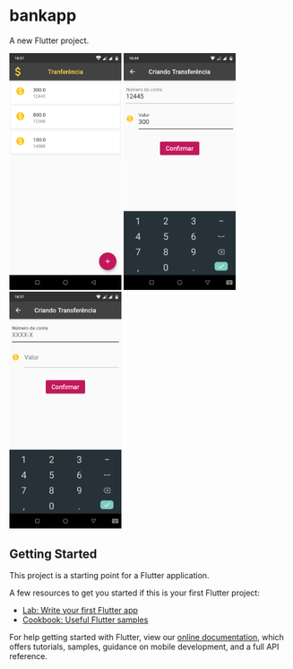 # bankapp

A new Flutter project.

<p float="left">
  <img src="screenshot/bankapp2.png" width="200">
  <img src="screenshot/bankapp1.png" width="200">
  <img src="screenshot/bankapp3.png" width="200">
</p>


## Getting Started

This project is a starting point for a Flutter application.

A few resources to get you started if this is your first Flutter project:

- [Lab: Write your first Flutter app](https://flutter.dev/docs/get-started/codelab)
- [Cookbook: Useful Flutter samples](https://flutter.dev/docs/cookbook)

For help getting started with Flutter, view our
[online documentation](https://flutter.dev/docs), which offers tutorials,
samples, guidance on mobile development, and a full API reference.
